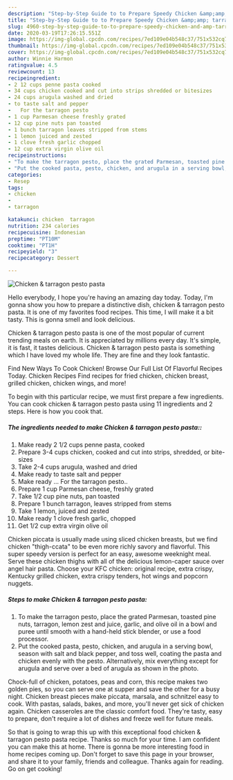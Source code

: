 ```yaml
---
description: "Step-by-Step Guide to to Prepare Speedy Chicken &amp;amp; tarragon pesto pasta"
title: "Step-by-Step Guide to to Prepare Speedy Chicken &amp;amp; tarragon pesto pasta"
slug: 4960-step-by-step-guide-to-to-prepare-speedy-chicken-and-amp-tarragon-pesto-pasta
date: 2020-03-19T17:26:15.551Z
image: https://img-global.cpcdn.com/recipes/7ed109e04b548c37/751x532cq70/chicken-tarragon-pesto-pasta-recipe-main-photo.jpg
thumbnail: https://img-global.cpcdn.com/recipes/7ed109e04b548c37/751x532cq70/chicken-tarragon-pesto-pasta-recipe-main-photo.jpg
cover: https://img-global.cpcdn.com/recipes/7ed109e04b548c37/751x532cq70/chicken-tarragon-pesto-pasta-recipe-main-photo.jpg
author: Winnie Harmon
ratingvalue: 4.5
reviewcount: 13
recipeingredient:
- 2 12 cups penne pasta cooked
- 34 cups chicken cooked and cut into strips shredded or bitesizes
- 24 cups arugula washed and dried
- to taste salt and pepper
-   For the tarragon pesto
- 1 cup Parmesan cheese freshly grated
- 12 cup pine nuts pan toasted
- 1 bunch tarragon leaves stripped from stems
- 1 lemon juiced and zested
- 1 clove fresh garlic chopped
- 12 cup extra virgin olive oil
recipeinstructions:
- "To make the tarragon pesto, place the grated Parmesan, toasted pine nuts, tarragon, lemon zest and juice, garlic, and olive oil in a bowl and puree until smooth with a hand-held stick blender, or use a food processor."
- "Put the cooked pasta, pesto, chicken, and arugula in a serving bowl, season with salt and black pepper, and toss well, coating the pasta and chicken evenly with the pesto. Alternatively, mix everything except for arugula and serve over a bed of arugula as shown in the photo."
categories:
- Resep
tags:
- chicken
- 
- tarragon

katakunci: chicken  tarragon
nutrition: 234 calories
recipecuisine: Indonesian
preptime: "PT10M"
cooktime: "PT1H"
recipeyield: "3"
recipecategory: Dessert

---
```



![Chicken &amp; tarragon pesto pasta](https://img-global.cpcdn.com/recipes/7ed109e04b548c37/751x532cq70/chicken-tarragon-pesto-pasta-recipe-main-photo.jpg)

Hello everybody, I hope you're having an amazing day today. Today, I'm gonna show you how to prepare a distinctive dish, chicken &amp; tarragon pesto pasta. It is one of my favorites food recipes. This time, I will make it a bit tasty. This is gonna smell and look delicious.

Chicken &amp; tarragon pesto pasta is one of the most popular of current trending meals on earth. It is appreciated by millions every day. It's simple, it is fast, it tastes delicious. Chicken &amp; tarragon pesto pasta is something which I have loved my whole life. They are fine and they look fantastic.

Find New Ways To Cook Chicken! Browse Our Full List Of Flavorful Recipes Today. Chicken Recipes Find recipes for fried chicken, chicken breast, grilled chicken, chicken wings, and more!


To begin with this particular recipe, we must first prepare a few ingredients. You can cook chicken &amp; tarragon pesto pasta using 11 ingredients and 2 steps. Here is how you cook that.

##### The ingredients needed to make Chicken &amp; tarragon pesto pasta::

1. Make ready 2 1/2 cups penne pasta, cooked
1. Prepare 3-4 cups chicken, cooked and cut into strips, shredded, or bite-sizes
1. Take 2-4 cups arugula, washed and dried
1. Make ready to taste salt and pepper
1. Make ready  ... For the tarragon pesto..
1. Prepare 1 cup Parmesan cheese, freshly grated
1. Take 1/2 cup pine nuts, pan toasted
1. Prepare 1 bunch tarragon, leaves stripped from stems
1. Take 1 lemon, juiced and zested
1. Make ready 1 clove fresh garlic, chopped
1. Get 1/2 cup extra virgin olive oil


Chicken piccata is usually made using sliced chicken breasts, but we find chicken &#34;thigh-ccata&#34; to be even more richly savory and flavorful. This super speedy version is perfect for an easy, awesome weeknight meal. Serve these chicken thighs with all of the delicious lemon-caper sauce over angel hair pasta. Choose your KFC chicken: original recipe, extra crispy, Kentucky grilled chicken, extra crispy tenders, hot wings and popcorn nuggets. 

##### Steps to make Chicken &amp; tarragon pesto pasta:

1. To make the tarragon pesto, place the grated Parmesan, toasted pine nuts, tarragon, lemon zest and juice, garlic, and olive oil in a bowl and puree until smooth with a hand-held stick blender, or use a food processor.
1. Put the cooked pasta, pesto, chicken, and arugula in a serving bowl, season with salt and black pepper, and toss well, coating the pasta and chicken evenly with the pesto. Alternatively, mix everything except for arugula and serve over a bed of arugula as shown in the photo.


Chock-full of chicken, potatoes, peas and corn, this recipe makes two golden pies, so you can serve one at supper and save the other for a busy night. Chicken breast pieces make piccata, marsala, and schnitzel easy to cook. With pastas, salads, bakes, and more, you&#39;ll never get sick of chicken again. Chicken casseroles are the classic comfort food. They&#39;re tasty, easy to prepare, don&#39;t require a lot of dishes and freeze well for future meals. 

So that is going to wrap this up with this exceptional food chicken &amp; tarragon pesto pasta recipe. Thanks so much for your time. I am confident you can make this at home. There is gonna be more interesting food in home recipes coming up. Don't forget to save this page in your browser, and share it to your family, friends and colleague. Thanks again for reading. Go on get cooking!
